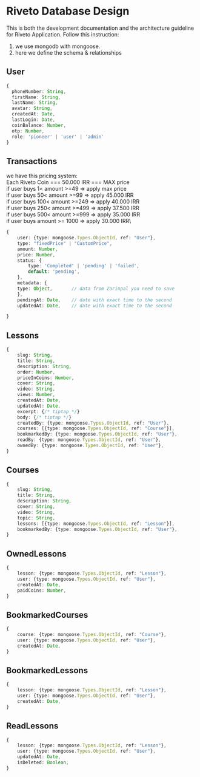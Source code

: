 # Riveto Database Design

This is both the development documentation and the architecture guideline for Riveto Application. Follow this instruction:

1. we use mongodb with mongoose.
2. here we define the schema & relationships

## User

```ts
{
  phoneNumber: String,
  firstName: String,
  lastName: String,
  avatar: String,
  createdAt: Date,
  lastLogin: Date,
  coinBalance: Number,
  otp: Number,
  role: 'pioneer' | 'user' | 'admin'
}
```

## Transactions

we have this pricing system:\
Each Riveto Coin === 50.000 IRR === MAX price\
if user buys 1< amount >=49 => apply max price\
if user buys 50< amount >=99 => apply 45.000 IRR\
if user buys 100< amount >=249 => apply 40.000 IRR\
if user buys 250< amount >=499 => apply 37.500 IRR\
if user buys 500< amount >=999 => apply 35.000 IRR\
if user buys amount >= 1000 => apply 30.000 IRR\

```ts
{
    user: {type: mongoose.Types.ObjectId, ref: "User"},
    type: "fixedPrice" | "CustomPrice",
    amount: Number,
    price: Number,
    status: {
        type: 'Completed' | 'pending' | 'failed',
        default: 'pending',
    },
    metadata: {
    type: Object,       // data from Zarinpal you need to save
    },
    pendingAt: Date,    // date with exact time to the second
    updatedAt: Date,    // date with exact time to the second

}
```

## Lessons

```ts
{
    slug: String,
    title: String,
    description: String,
    order: Number,
    priceInCoins: Number,
    cover: String,
    video: String,
    views: Number,
    createdAt: Date,
    updatedAt: Date,
    excerpt: {/* tiptap */}
    body: {/* tiptap */}
    createdBy: {type: mongoose.Types.ObjectId, ref: "User"},
    courses: [{type: mongoose.Types.ObjectId, ref: "Course"}],
    bookmarkedBy: {type: mongoose.Types.ObjectId, ref: "User"},
    readBy: {type: mongoose.Types.ObjectId, ref: "User"},
    ownedBy: {type: mongoose.Types.ObjectId, ref: "User"},
}
```

## Courses

```ts
{
    slug: String,
    title: String,
    description: String,
    cover: String,
    video: String,
    topic: String,
    lessons: [{type: mongoose.Types.ObjectId, ref: "Lesson"}],
    bookmarkedBy: {type: mongoose.Types.ObjectId, ref: "User"},
}
```

## OwnedLessons

```ts
{
    lesson: {type: mongoose.Types.ObjectId, ref: "Lesson"},
    user: {type: mongoose.Types.ObjectId, ref: "User"},
    createdAt: Date,
    paidCoins: Number,
}
```

## BookmarkedCourses

```ts
{
    course: {type: mongoose.Types.ObjectId, ref: "Course"},
    user: {type: mongoose.Types.ObjectId, ref: "User"},
    createdAt: Date,
}
```

## BookmarkedLessons

```ts
{
    lesson: {type: mongoose.Types.ObjectId, ref: "Lesson"},
    user: {type: mongoose.Types.ObjectId, ref: "User"},
    createdAt: Date,
}
```

## ReadLessons

```ts
{
    lesson: {type: mongoose.Types.ObjectId, ref: "Lesson"},
    user: {type: mongoose.Types.ObjectId, ref: "User"},
    updatedAt: Date,
    isDeleted: Boolean,
}
```
